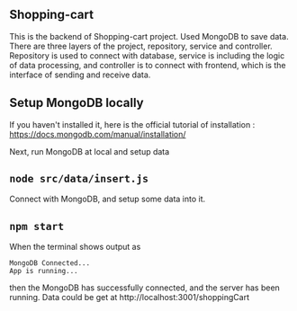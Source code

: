 ## Shopping-cart

This is the backend of Shopping-cart project. Used MongoDB to save data.
There are three layers of the project, repository, service and controller.
Repository is used to connect with database, service is including the logic of data processing, and controller is to connect with frontend, which is the interface of sending and receive data.

## Setup MongoDB locally

If you haven't installed it, here is the official tutorial of installation : https://docs.mongodb.com/manual/installation/

Next, run MongoDB at local and setup data

## `node src/data/insert.js`

Connect with MongoDB, and setup some data into it.

## `npm start`

When the terminal shows output as

    MongoDB Connected...
    App is running...

then the MongoDB has successfully connected, and the server has been running. Data could be get at http://localhost:3001/shoppingCart
